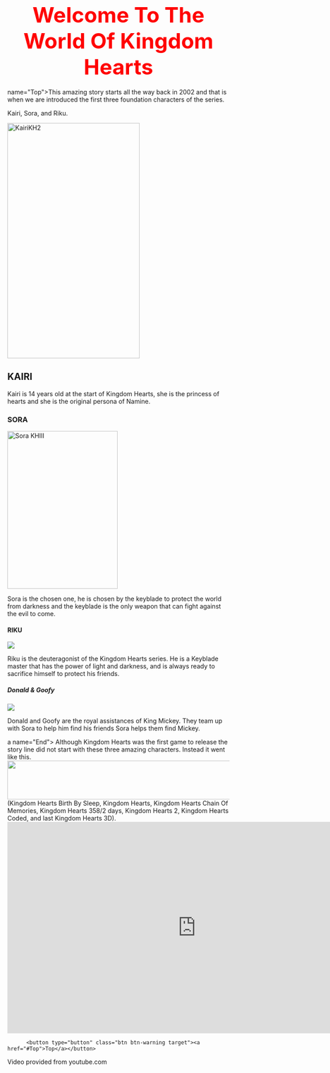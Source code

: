 <Body>
<h1 align="center"><font size="30" color="red">Welcome To The World Of Kingdom Hearts</font></h1> 

<a> name="Top">This amazing story starts all the way back in 2002 and that is when we are introduced the first three foundation characters of the series.</a>


<p> Kairi, Sora, and Riku.</p>

<img width="300" height="534" class="lzyPlcHld  lzyTrns lzyLoaded" onload="if(typeof ImgLzy==='object'){ImgLzy.load(this)}" alt="KairiKH2" src="http://vignette2.wikia.nocookie.net/kingdomhearts/images/1/10/KairiKH2.png/revision/latest/scale-to-width-down/300?cb=20110830215103" data-image-name="KairiKH2.png" data-image-key="KairiKH2.png" data-src="http://vignette2.wikia.nocookie.net/kingdomhearts/images/1/10/KairiKH2.png/revision/latest/scale-to-width-down/300?cb=20110830215103">


<h2> KAIRI</h2>


<div>Kairi is 14 years old at the start of Kingdom Hearts, she is the princess of hearts and she is the original persona of Namine. </div>


<h3>SORA</H3>

<img width="250" height="358" class="lzyPlcHld  lzyTrns lzyLoaded" onload="if(typeof ImgLzy==='object'){ImgLzy.load(this)}" alt="Sora KHIII" src="http://vignette3.wikia.nocookie.net/kingdomhearts/images/e/ef/Sora_KHIII.png/revision/latest/scale-to-width-down/250?cb=20150625053050" data-image-name="Sora KHIII.png" data-image-key="Sora_KHIII.png" data-src="http://vignette3.wikia.nocookie.net/kingdomhearts/images/e/ef/Sora_KHIII.png/revision/latest/scale-to-width-down/250?cb=20150625053050"><p>


Sora is the chosen one, he is chosen by the keyblade to protect the world from darkness and the keyblade is the only weapon that can fight against the evil to come.
<h4>RIKU</h4>


<img src="http://www.khwiki.com/images/thumb/1/1a/Riku_KHHD.png/200px-Riku_KHHD.png">
<p> Riku is the deuteragonist of the Kingdom Hearts series. He is a Keyblade master that has the power of light and darkness, and is always ready to sacrifice himself to protect his friends. </p>

<h5> Donald & Goofy</h5>

<img src="http://images4.fanpop.com/image/photos/21600000/sora-donald-and-goofy-kingdom-hearts-2-21689810-300-292.jpg">

<p>Donald and Goofy are the royal assistances of King Mickey. They team up with Sora to help him find his friends Sora helps them find Mickey.</p>



<p>a name="End"> Although Kingdom Hearts was the first game to release the story line did not start with these three amazing characters. Instead it went like this. <img width="650" height="88" class="alignnone size-full wp-image-8442" alt="" src="http://www.destinyislands.com/images/kh-series-explained/timeline.png">
(Kingdom Hearts Birth By Sleep, Kingdom Hearts, Kingdom Hearts Chain Of Memories, Kingdom Hearts 
358/2 days, Kingdom Hearts 2, Kingdom Hearts Coded, and last Kingdom Hearts 3D).



<iframe width="854" height="480" src="https://www.youtube.com/embed/xm-NoyqzGkY" frameborder="0" allowfullscreen></iframe>
 




          <button type="button" class="btn btn-warning target"><a href="#Top">Top</a></button>

      





Video provided from youtube.com

